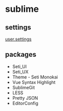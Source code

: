 # sublime

## settings
[user.settings](https://github.com/twoBoots/sublime/blob/master/user.settings)

## packages
- Seti_UI
- Seti_UX
- Theme - Seti Monokai
- Vue Syntax Highlight
- SublimeGit
- LESS
- Pretty JSON
- EditorConfig
